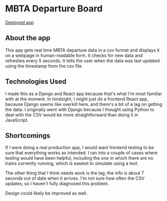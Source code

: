 # MBTA Departure Board
[Deployed app](https://stormy-ridge-48421.herokuapp.com/)

## About the app

This app gets real time MBTA departure data in a csv format and displays it on a webpage in human-readable form. It checks for new data and refreshes every 5 seconds. It tells the user when the data was last updated using the timestamp from the csv file.

## Technologies Used

I made this as a Django and React app because that's what I'm most familiar with at the moment. In hindsight, I might just do a frontend React app, because Django seems like overkill here, and there's a bit of a lag on getting the data. I originally went with Django because I thought using Python to deal with the CSV would be more straightforward than doing it in JavaScript.

## Shortcomings

If I were doing a real production app, I would want frontend testing to be sure that everything works as intended. I ran into a couple of cases where testing would have been helpful, including the one in which there are no trains currently running, which is easiest to simulate using a test.

The other thing that I think needs work is the lag; the info is about 7 seconds out of date when it arrives. I'm not sure how often the CSV updates, so I haven't fully diagnosed this problem.

Design could likely be improved as well.


